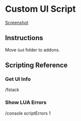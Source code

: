 # Custom UI Script

[Screenshot](https://s3.us-west-2.amazonaws.com/secure.notion-static.com/24ba6608-5921-4f6e-a5a8-b1ce7ce28cbd/WoWScrnShot_082219_033333.jpg?X-Amz-Algorithm=AWS4-HMAC-SHA256&X-Amz-Credential=ASIAT73L2G45AGZO5SG6%2F20190823%2Fus-west-2%2Fs3%2Faws4_request&X-Amz-Date=20190823T044419Z&X-Amz-Expires=86400&X-Amz-Security-Token=AgoJb3JpZ2luX2VjEEgaCXVzLXdlc3QtMiJGMEQCIA2Omt%2Bv7g%2FUWMZPXJv4y2jJs4%2BEhscFWIWWVBmvb5PZAiAaSZkRhkJBJzAu2%2F1O1gLswWflQjV5yiJi%2FKFqaXL06yrjAwjh%2F%2F%2F%2F%2F%2F%2F%2F%2F%2F8BEAAaDDI3NDU2NzE0OTM3MCIMMEnMVRDvRc9PMvbLKrcD23wgSOq4YObHW3B7ow7wcN%2BH46EBO%2FVUtZwt0I0DatVR9okQEyOCSud3s1bH7n2K48pub6eo3hOODuJ8J10F2DSBCaacRKvQtu5Npv9JIdAFLm9cYeroVCbAXGTYQLW%2FTwfOLzO3c08SZVrOu%2Bvc8OfmPZ3mEXT9zi%2BJvhofF4u2wANlRONhjf5JlZ47OZ8j10WWGfSjBgOq3BQKNAkgwTubZgxyN7IjoUSO8CTGD5xvakXGU%2B5Ac2AcZvlBH47ecfvJpDcbZ5nPRVpyKtvicpjYOryh8p284gg%2F2ZiIyzwEC%2FI9U2E7ebQYaZsZ1JuzW0FDcIFXxn1%2BXKmPRQUbOdMh5lZrmTOmdjB4oiuC5lXcx12LkM0ttgQ1%2FyEP7vMEA8GZfY8iq3FQEeqx%2BDfVGBnXHs4B32ttaRSdU5YROkkpOiINo3Hs4kYtRHdHI90oYWONqpoQi3JdTojWElzSLzmv8%2FlO%2BBAjgB506aivblfl79lm%2FnMMP59X%2F9rr4l1B3BUI%2FoMxUPPYLQR8Yadrz4PfNrqq8PpuiiS1opetbgc21URgFgM38L%2F%2FINLDkPPESzNzY8oSYzCJ0%2FzqBTq1AQhvkuWG9HFFpyc6unqWNfC530B4eJdF%2BDnbus%2FJivXT5Bzy08mTRZUTi%2FckqFflILJ1H06h0sUtJsHGtfwSIVls%2FCSv3VeUADouaA1uRBisVFGRrsqRc5S82Fg%2FQBmg3D8XPAcvIzUO4gj%2Fp1wQwYXxW3FGlrBQ%2BzX94gG0JTg7pHBcjp8YNo6ry5YDQLFL2OGHtoQmUIu%2FM2BnyLPFb0aFp%2F4nUxW8itsRn93qAh%2BJURoNjvI%3D&X-Amz-Signature=6501ffb9ad208457fe185af8b667cd79ba0914a754f601fa2f4c5aa8eef51514&X-Amz-SignedHeaders=host&response-content-disposition=filename%20%3D%22WoWScrnShot_082219_033333.jpg%22)

## Instructions

Move `God` folder to addons. 

## Scripting Reference

### Get UI Info

/fstack

### Show LUA Errors

/console scriptErrors 1

